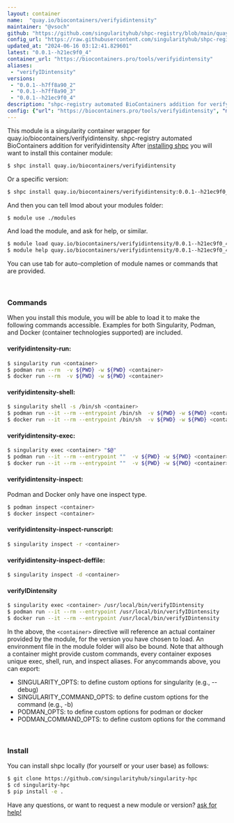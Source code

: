 ```yaml
---
layout: container
name:  "quay.io/biocontainers/verifyidintensity"
maintainer: "@vsoch"
github: "https://github.com/singularityhub/shpc-registry/blob/main/quay.io/biocontainers/verifyidintensity/container.yaml"
config_url: "https://raw.githubusercontent.com/singularityhub/shpc-registry/main/quay.io/biocontainers/verifyidintensity/container.yaml"
updated_at: "2024-06-16 03:12:41.829601"
latest: "0.0.1--h21ec9f0_4"
container_url: "https://biocontainers.pro/tools/verifyidintensity"
aliases:
 - "verifyIDintensity"
versions:
 - "0.0.1--h7ff8a90_2"
 - "0.0.1--h7ff8a90_3"
 - "0.0.1--h21ec9f0_4"
description: "shpc-registry automated BioContainers addition for verifyidintensity"
config: {"url": "https://biocontainers.pro/tools/verifyidintensity", "maintainer": "@vsoch", "description": "shpc-registry automated BioContainers addition for verifyidintensity", "latest": {"0.0.1--h21ec9f0_4": "sha256:1cbf30f262ddc0ad1559b61f3ea6212b316a10ebb2078218b5907b62e5912dec"}, "tags": {"0.0.1--h7ff8a90_2": "sha256:bd0fd29d2513849dc3d258d99ac25235672c7be4fd49f89410cf8441a3833c65", "0.0.1--h7ff8a90_3": "sha256:6e7e98a8248d6a8cae5b13c9d77c1a8648777325461f829cae66ffb904f383c4", "0.0.1--h21ec9f0_4": "sha256:1cbf30f262ddc0ad1559b61f3ea6212b316a10ebb2078218b5907b62e5912dec"}, "docker": "quay.io/biocontainers/verifyidintensity", "aliases": {"verifyIDintensity": "/usr/local/bin/verifyIDintensity"}}
---
```


This module is a singularity container wrapper for quay.io/biocontainers/verifyidintensity.
shpc-registry automated BioContainers addition for verifyidintensity
After [installing shpc](#install) you will want to install this container module:


```bash
$ shpc install quay.io/biocontainers/verifyidintensity
```

Or a specific version:

```bash
$ shpc install quay.io/biocontainers/verifyidintensity:0.0.1--h21ec9f0_4
```

And then you can tell lmod about your modules folder:

```bash
$ module use ./modules
```

And load the module, and ask for help, or similar.

```bash
$ module load quay.io/biocontainers/verifyidintensity/0.0.1--h21ec9f0_4
$ module help quay.io/biocontainers/verifyidintensity/0.0.1--h21ec9f0_4
```

You can use tab for auto-completion of module names or commands that are provided.

<br>

### Commands

When you install this module, you will be able to load it to make the following commands accessible.
Examples for both Singularity, Podman, and Docker (container technologies supported) are included.

#### verifyidintensity-run:

```bash
$ singularity run <container>
$ podman run --rm  -v ${PWD} -w ${PWD} <container>
$ docker run --rm  -v ${PWD} -w ${PWD} <container>
```

#### verifyidintensity-shell:

```bash
$ singularity shell -s /bin/sh <container>
$ podman run --it --rm --entrypoint /bin/sh  -v ${PWD} -w ${PWD} <container>
$ docker run --it --rm --entrypoint /bin/sh  -v ${PWD} -w ${PWD} <container>
```

#### verifyidintensity-exec:

```bash
$ singularity exec <container> "$@"
$ podman run --it --rm --entrypoint ""  -v ${PWD} -w ${PWD} <container> "$@"
$ docker run --it --rm --entrypoint ""  -v ${PWD} -w ${PWD} <container> "$@"
```

#### verifyidintensity-inspect:

Podman and Docker only have one inspect type.

```bash
$ podman inspect <container>
$ docker inspect <container>
```

#### verifyidintensity-inspect-runscript:

```bash
$ singularity inspect -r <container>
```

#### verifyidintensity-inspect-deffile:

```bash
$ singularity inspect -d <container>
```


#### verifyIDintensity

```bash
$ singularity exec <container> /usr/local/bin/verifyIDintensity
$ podman run --it --rm --entrypoint /usr/local/bin/verifyIDintensity   -v ${PWD} -w ${PWD} <container> -c " $@"
$ docker run --it --rm --entrypoint /usr/local/bin/verifyIDintensity   -v ${PWD} -w ${PWD} <container> -c " $@"
```



In the above, the `<container>` directive will reference an actual container provided
by the module, for the version you have chosen to load. An environment file in the
module folder will also be bound. Note that although a container
might provide custom commands, every container exposes unique exec, shell, run, and
inspect aliases. For anycommands above, you can export:

 - SINGULARITY_OPTS: to define custom options for singularity (e.g., --debug)
 - SINGULARITY_COMMAND_OPTS: to define custom options for the command (e.g., -b)
 - PODMAN_OPTS: to define custom options for podman or docker
 - PODMAN_COMMAND_OPTS: to define custom options for the command

<br>

### Install

You can install shpc locally (for yourself or your user base) as follows:

```bash
$ git clone https://github.com/singularityhub/singularity-hpc
$ cd singularity-hpc
$ pip install -e .
```

Have any questions, or want to request a new module or version? [ask for help!](https://github.com/singularityhub/singularity-hpc/issues)